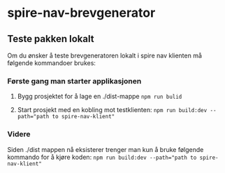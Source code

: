 # spire-nav-brevgenerator

## Teste pakken lokalt
Om du ønsker å teste brevgeneratoren lokalt i spire nav klienten må følgende kommandoer brukes: 

### Første gang man starter applikasjonen
1. Bygg prosjektet for å lage en ./dist-mappe
`npm run bulid`

2. Start prosjekt med en kobling mot testklienten:
`npm run build:dev --path="path to spire-nav-klient"`

### Videre
Siden ./dist mappen nå eksisterer trenger man kun å bruke følgende kommando for å kjøre koden: 
`npm run build:dev --path="path to spire-nav-klient"`
